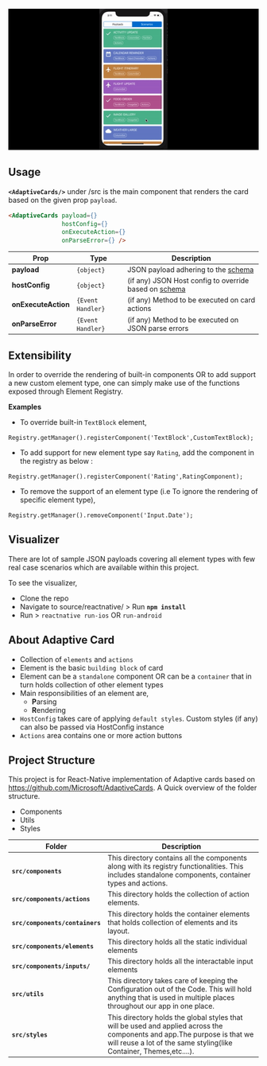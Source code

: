 ![](AdaptiveCards.gif)

## Usage
**`<AdaptiveCards/>`** under /src is the main component that renders  the card based on the given prop `payload`.

``` html
<AdaptiveCards payload={} 
               hostConfig={}
               onExecuteAction={} 
               onParseError={} />
```

Prop | Type | Description
------------ | ------------- | ------------ |
**payload** | `{object}` | JSON payload adhering to the [schema](https://docs.microsoft.com/en-us/adaptive-cards/authoring-cards/card-schema) 
**hostConfig** | `{object}` | (if any) JSON Host config to override based on [schema](https://docs.microsoft.com/en-us/adaptive-cards/rendering-cards/host-config)
**onExecuteAction** | `{Event Handler}` | (if any) Method to be executed on card actions
**onParseError** | `{Event Handler}` | (if any) Method to be executed on JSON parse errors

## Extensibility
In order to override the rendering of built-in components OR to add support a new custom element type, one can simply make use of the functions exposed through Element Registry.

**Examples**   
* To override built-in `TextBlock` element,   
```
Registry.getManager().registerComponent('TextBlock',CustomTextBlock);
```
* To add support for new element type say `Rating`, add the component in the registry as below :

```
Registry.getManager().registerComponent('Rating',RatingComponent);
```
* To remove the support of an element type (i.e To ignore the rendering of specific element type), 
```
Registry.getManager().removeComponent('Input.Date');
```

## Visualizer
There are lot of sample JSON payloads covering all element types with few real case scenarios which are available within this project.   

To see the visualizer,
* Clone the repo
* Navigate to source/reactnative/ > Run **`npm install`**
* Run > `reactnative run-ios` OR `run-android`


##  About Adaptive Card
* Collection of `elements` and `actions`
* Element is the basic `building block` of card
* Element can be a `standalone` component OR can be a `container` that in turn holds collection of other element types
* Main responsibilities of an element are,
  * **P**arsing
  * **R**endering
* `HostConfig` takes care of applying `default styles`. Custom styles (if any) can also be passed via HostConfig instance
* `Actions` area contains one or more action buttons

## Project Structure
This project is for React-Native implementation of Adaptive cards based on https://github.com/Microsoft/AdaptiveCards.
A Quick overview of the folder structure.
* Components 
* Utils
* Styles

Folder | Description
------------ | -------------
**`src/components`** | This directory contains all the components along with its registry functionalities. This includes standalone components, container types and actions.
**`src/components/actions`** | This directory holds the collection of action elements.
**`src/components/containers`** | This directory holds the container elements that holds collection of elements and its layout.
**`src/components/elements`** | This directory holds all the static individual elements
**`src/components/inputs/`** | This directory holds all the interactable input elements
**`src/utils`** | This directory takes care of keeping the Configuration out of the Code. This will hold anything that is used in multiple places throughout our app in one place.
**`src/styles`** | This directory holds the global styles that will be used and applied across the components and app.The purpose is that we will reuse a lot of the same styling(like Container, Themes,etc....).

 


